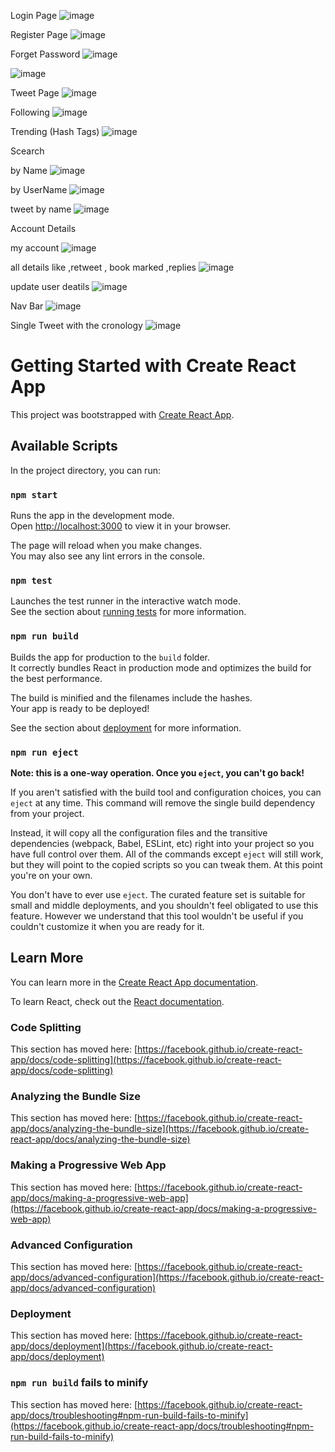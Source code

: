 Login Page
![image](https://github.com/nusarat786/Twiter-Frontend/assets/95936097/412e1b79-b38d-4835-98ba-98ae592ffeba)

Register Page
![image](https://github.com/nusarat786/Twiter-Frontend/assets/95936097/3954b3f8-97c9-4f97-b9d3-9ed89d4aecde)

Forget Password
![image](https://github.com/nusarat786/Twiter-Frontend/assets/95936097/03d5342f-1bd5-4d6e-8651-7c895876ee6e)

![image](https://github.com/nusarat786/Twiter-Frontend/assets/95936097/6a18e793-3600-4dac-8a94-b36a83308bdb)

Tweet Page
![image](https://github.com/nusarat786/Twiter-Frontend/assets/95936097/adb575c7-5ab3-4af7-90a4-2452e59b003b)

Following
![image](https://github.com/nusarat786/Twiter-Frontend/assets/95936097/14c22df9-bf2e-4ccc-b268-25aacf9d948a)

Trending (Hash Tags)
![image](https://github.com/nusarat786/Twiter-Frontend/assets/95936097/613cf0f0-ae65-4768-8d32-5fd5cb94c200)

Scearch 

  by Name
  ![image](https://github.com/nusarat786/Twiter-Frontend/assets/95936097/99819589-fa90-466e-a53d-fbf06bd3aeb3)
  
  by UserName
  ![image](https://github.com/nusarat786/Twiter-Frontend/assets/95936097/2b8f0eaa-8d51-44b3-a6a0-a0cb2ab935d1)

  tweet by name
  ![image](https://github.com/nusarat786/Twiter-Frontend/assets/95936097/03ffb447-1884-40fb-adaf-d4736b12f790)

Account Details

  my account
  ![image](https://github.com/nusarat786/Twiter-Frontend/assets/95936097/21b8f82f-86a0-487a-b0c2-cf60ca621d7f)

  all details like ,retweet , book marked ,replies
  ![image](https://github.com/nusarat786/Twiter-Frontend/assets/95936097/ae6a5245-552a-489b-b80a-0fc20a90a1db)

  update user deatils
  ![image](https://github.com/nusarat786/Twiter-Frontend/assets/95936097/88d3adf8-a3d9-46ec-97ee-877ef78ed28c)


Nav Bar
![image](https://github.com/nusarat786/Twiter-Frontend/assets/95936097/bf50386c-aa06-4790-8e50-68bc455e7815)
  
Single Tweet with the cronology
![image](https://github.com/nusarat786/Twiter-Frontend/assets/95936097/6a378b26-92d0-48ff-b653-78897146babb)

# Getting Started with Create React App

This project was bootstrapped with [Create React App](https://github.com/facebook/create-react-app).

## Available Scripts

In the project directory, you can run:

### `npm start`

Runs the app in the development mode.\
Open [http://localhost:3000](http://localhost:3000) to view it in your browser.

The page will reload when you make changes.\
You may also see any lint errors in the console.

### `npm test`

Launches the test runner in the interactive watch mode.\
See the section about [running tests](https://facebook.github.io/create-react-app/docs/running-tests) for more information.

### `npm run build`

Builds the app for production to the `build` folder.\
It correctly bundles React in production mode and optimizes the build for the best performance.

The build is minified and the filenames include the hashes.\
Your app is ready to be deployed!

See the section about [deployment](https://facebook.github.io/create-react-app/docs/deployment) for more information.

### `npm run eject`

**Note: this is a one-way operation. Once you `eject`, you can't go back!**

If you aren't satisfied with the build tool and configuration choices, you can `eject` at any time. This command will remove the single build dependency from your project.

Instead, it will copy all the configuration files and the transitive dependencies (webpack, Babel, ESLint, etc) right into your project so you have full control over them. All of the commands except `eject` will still work, but they will point to the copied scripts so you can tweak them. At this point you're on your own.

You don't have to ever use `eject`. The curated feature set is suitable for small and middle deployments, and you shouldn't feel obligated to use this feature. However we understand that this tool wouldn't be useful if you couldn't customize it when you are ready for it.

## Learn More

You can learn more in the [Create React App documentation](https://facebook.github.io/create-react-app/docs/getting-started).

To learn React, check out the [React documentation](https://reactjs.org/).

### Code Splitting

This section has moved here: [https://facebook.github.io/create-react-app/docs/code-splitting](https://facebook.github.io/create-react-app/docs/code-splitting)

### Analyzing the Bundle Size

This section has moved here: [https://facebook.github.io/create-react-app/docs/analyzing-the-bundle-size](https://facebook.github.io/create-react-app/docs/analyzing-the-bundle-size)

### Making a Progressive Web App

This section has moved here: [https://facebook.github.io/create-react-app/docs/making-a-progressive-web-app](https://facebook.github.io/create-react-app/docs/making-a-progressive-web-app)

### Advanced Configuration

This section has moved here: [https://facebook.github.io/create-react-app/docs/advanced-configuration](https://facebook.github.io/create-react-app/docs/advanced-configuration)

### Deployment

This section has moved here: [https://facebook.github.io/create-react-app/docs/deployment](https://facebook.github.io/create-react-app/docs/deployment)

### `npm run build` fails to minify

This section has moved here: [https://facebook.github.io/create-react-app/docs/troubleshooting#npm-run-build-fails-to-minify](https://facebook.github.io/create-react-app/docs/troubleshooting#npm-run-build-fails-to-minify)
